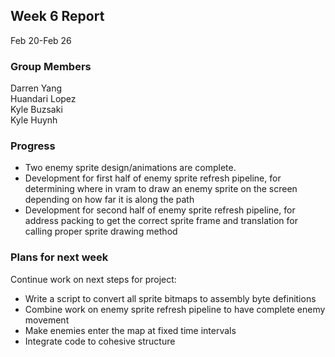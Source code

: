 ## Week 6 Report

Feb 20-Feb 26

### Group Members

Darren Yang  
Huandari Lopez  
Kyle Buzsaki  
Kyle Huynh  

### Progress
- Two enemy sprite design/animations are complete. 
- Development for first half of enemy sprite refresh pipeline, for determining where 
  in vram to draw an enemy sprite on the screen depending on how far it is along the path
- Development for second half of enemy sprite refresh pipeline, for address packing to
  get the correct sprite frame and translation for calling proper sprite drawing method

### Plans for next week
Continue work on next steps for project:
- Write a script to convert all sprite bitmaps to assembly byte definitions
- Combine work on enemy sprite refresh pipeline to have complete enemy movement
- Make enemies enter the map at fixed time intervals
- Integrate code to cohesive structure
